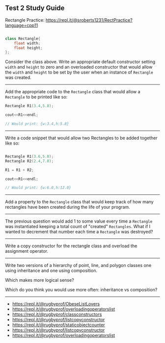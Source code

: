 ## Test 2 Study Guide

Rectangle Practice: https://repl.it/@sroberts1231/RectPractice?language=cpp11

```cpp

class Rectangle{
    float width;
    float height;
};
```

Consider the class above. Write an appropriate default constructor setting `width` and `height` to zero and an overloaded constructor that would allow the `width` and `height` to be set by the user when an instance of `Rectangle` was created.

------

Add the appropriate code to the `Rectangle` class that would allow a `Rectangle` to be printed like so:

```cpp
Rectangle R1(3.4,5.8);

cout<<R1<<endl;

// Would print: {w:3.4,h:5.8}
```

------

Write a code snippet that would allow two Rectangles to be added together like so:

```cpp

Rectangle R1(3.6,5.0);
Rectangle R2(2.4,7.0);

R1 = R1 + R2;

cout<<R1<<endl;

// Would print: {w:6.0,h:12.0}
```

-----

Add a property to the `Rectangle` class that would keep track of how many rectangles have been created during the life of your program. 

----

The previous question would add 1 to some value every time a `Rectangle` was instantiated keeping a total count of "created" `Rectangles`. What if I wanted to decrement that number each time a `Rectangle` was destroyed?

-----

Write a copy constructor for the rectangle class and overload the assignment operator.

-----

Write two versions of a hierarchy of point, line, and polygon classes one using inheritance and one using composition.  

Which makes more logical sense? 

Which do you think you would use more often: inheritance vs composition?

-----


- https://repl.it/@rugbyprof/ObeseListLovers
- https://repl.it/@rugbyprof/overloadingoperatorslist
- https://repl.it/@rugbyprof/classconstructors
- https://repl.it/@rugbyprof/listcopyconstructor
- https://repl.it/@rugbyprof/staticobjectcounter
- https://repl.it/@rugbyprof/listcopyconstructor
- https://repl.it/@rugbyprof/overloadingoperatorslist
